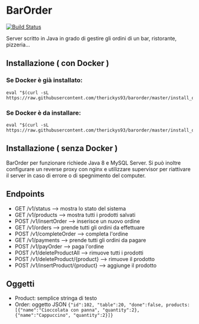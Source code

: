 # BarOrder

[![Build Status](https://travis-ci.org/therickys93/barorder.svg?branch=master)](https://travis-ci.org/therickys93/barorder)

Server scritto in Java in grado di gestire gli ordini di un bar, ristorante, pizzeria...

## Installazione ( con Docker )

### Se Docker è già installato:

```
eval "$(curl -sL https://raw.githubusercontent.com/therickys93/barorder/master/install_only_barorder.sh)"
```

### Se Docker è da installare:

```
eval "$(curl -sL https://raw.githubusercontent.com/therickys93/barorder/master/install_docker_and_barorder.sh)"
```

## Installazione ( senza Docker )

BarOrder per funzionare richiede Java 8 e MySQL Server. Si può inoltre configurare un reverse proxy con nginx e utilizzare supervisor per riattivare il server in caso di errore o di spegnimento del computer. 

## Endpoints

* GET /v1/status --> mostra lo stato del sistema
* GET /v1/products --> mostra tutti i prodotti salvati
* POST /v1/insertOrder --> inserisce un nuovo ordine
* GET /v1/orders --> prende tutti gli ordini da effettuare
* POST /v1/completeOrder --> completa l'ordine
* GET /v1/payments --> prende tutti gli ordini da pagare
* POST /v1/payOrder --> paga l'ordine
* POST /v1/deleteProductAll --> rimuove tutti i prodotti
* POST /v1/deleteProduct/{product} --> rimuove il prodotto
* POST /v1/insertProduct/{product} --> aggiunge il prodotto

## Oggetti

* Product: semplice stringa di testo
* Order: oggetto JSON ```{"id":102, "table":20, "done":false, products:[{"name":"Cioccolata con panna", "quantity":2}, {"name":"Cappuccino", "quantity":2}]}```
